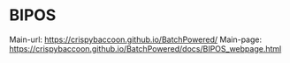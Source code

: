 # BIPOS
Main-url: https://crispybaccoon.github.io/BatchPowered/
Main-page: https://crispybaccoon.github.io/BatchPowered/docs/BIPOS_webpage.html
